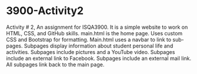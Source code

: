 # 3900-Activity2
Activity # 2, An assignment for ISQA3900. It is a simple website to work on HTML, CSS, and GitHub skills. 
main.html is the home page. 
Uses custom CSS and Bootstrap for formatting. 
Main.html uses a navbar to link to sub-pages. 
Subpages display information about student personal life and activities. 
Subpages include pictures and a YouTube video. 
Subpages include an external link to Facebook.
Subpages include an external mail link.
All subpages link back to the main page. 
